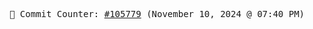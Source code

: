 <p align="center">
    <samp>
        📮 Commit Counter: <a href="https://github.com/Javascript-void0/Javascript-void0/commits/main">#105779</a> (November 10, 2024 @ 07:40 PM)
    </samp>
</p>